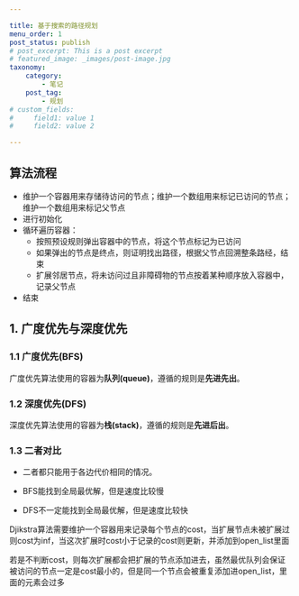 ```yaml
---

title: 基于搜索的路径规划
menu_order: 1
post_status: publish
# post_excerpt: This is a post excerpt
# featured_image: _images/post-image.jpg
taxonomy:
    category:
        - 笔记
    post_tag:
        - 规划
# custom_fields:
#     field1: value 1
#     field2: value 2

---
```




## 算法流程

- 维护一个容器用来存储待访问的节点；维护一个数组用来标记已访问的节点；维护一个数组用来标记父节点
- 进行初始化
- 循环遍历容器：
  - 按照预设规则弹出容器中的节点，将这个节点标记为已访问
  - 如果弹出的节点是终点，则证明找出路径，根据父节点回溯整条路经，结束
  - 扩展邻居节点，将未访问过且非障碍物的节点按着某种顺序放入容器中，记录父节点
- 结束

## 1. 广度优先与深度优先

### 1.1 广度优先(BFS)

广度优先算法使用的容器为**队列(queue)**，遵循的规则是**先进先出**。

<!-- {{< figure src="基于搜索的路径规划/queue.png" caption="queue"height="400" width="auto" >}} -->

### 1.2 深度优先(DFS)

深度优先算法使用的容器为**栈(stack)**，遵循的规则是**先进后出**。

<!-- {{< figure src="基于搜索的路径规划/stack.png" caption="stack"height="400" width="auto" >}} -->

### 1.3 二者对比

- 二者都只能用于各边代价相同的情况。

- BFS能找到全局最优解，但是速度比较慢

- DFS不一定能找到全局最优解，但是速度比较快

Djikstra算法需要维护一个容器用来记录每个节点的cost，当扩展节点未被扩展过则cost为inf，当这次扩展时cost小于记录的cost则更新，并添加到open_list里面

若是不判断cost，则每次扩展都会把扩展的节点添加进去，虽然最优队列会保证被访问的节点一定是cost最小的，但是同一个节点会被重复添加进open_list，里面的元素会过多
